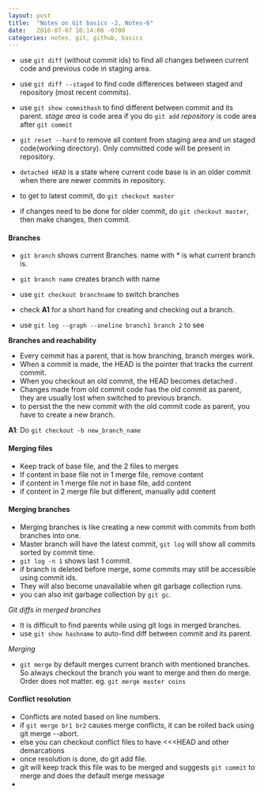```yaml
---
layout: post
title:  "Notes on Git basics -2, Notes-6"
date:   2016-07-07 10:14:00 -0700
categories: notes, git, github, basics
---
```


- use `git diff` (without commit ids) to find all changes between current code and previous code in staging area.

- use `git diff --staged` to find code differences between staged and repository
(most recent commits).

- use `git show commithash` to find different between commit and its parent.
*stage area* is code area if you do `git add`
*repository* is code area after `git commit`

- `git reset --hard` to remove all content from staging area and un staged code(working directory).
Only committed code will be present in repository.

- `detached HEAD` is a state where current code base is in an older commit when there are newer commits in repository.
- to get to latest commit, do `git checkout master`
- if changes need to be done for older commit, do `git checkout master`, then make changes, then commit.

#### Branches
- `git branch` shows current Branches. name with * is what current branch is.
- `git branch name` creates branch with name

- use `git checkout branchname` to switch branches

- check **A1** for a short hand for creating and checking out a branch.
- use `git log --graph --oneline branch1 branch 2` to see

**Branches and reachability**
- Every commit has a parent, that is how branching, branch merges work.
- When a commit is made, the HEAD is the pointer that tracks the current commit.
- When you checkout an old commit, the HEAD becomes detached .
- Changes made from old commit code has the old commit as parent, they are usually lost when switched to previous branch.
- to persist the the new commit with the old commit code as parent, you have to create a new branch.

**A1**: Do `git checkout -b new_branch_name`

#### Merging files
* Keep track of base file, and the 2 files to merges
* If content in base file not in 1 merge file, remove content
* if content in 1 merge file not in base file, add content
* if content in 2 merge file but different, manually add content


#### Merging branches
* Merging branches is like creating a new commit with commits from both branches into one.
* Master branch will have the latest commit, `git log` will show all commits sorted by commit time.
* `git log -n 1` shows last 1 commit.
* if branch is deleted before merge, some commits may still be accessible using commit ids.
* They will also become unavailable when git garbage collection runs.
* you can also init garbage collection by `git gc`.

*Git diffs in merged branches*
- It is difficult to find parents while using git logs in merged branches.
- use `git show hashname` to auto-find diff between commit and its parent.

*Merging*
- `git merge` by default merges current branch with mentioned branches.
So always checkout the branch you want to merge and then do merge. Order does not matter. eg. `git merge master coins`

#### Conflict resolution
* Conflicts are noted based on line numbers.
* if `git merge br1 br2` causes merge conflicts, it can be rolled back using git merge --abort.
* else you can checkout conflict files to have <<<HEAD and other demarcations
* once resolution is done, do git add file.
* git will keep track this file was to be merged and suggests `git commit` to merge and does the default merge message
*
